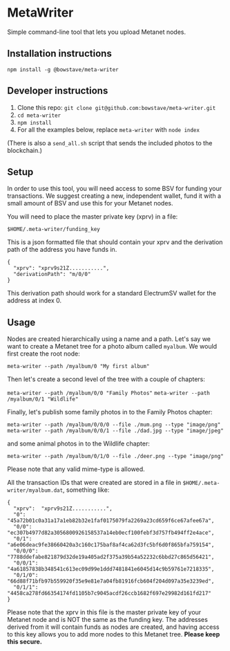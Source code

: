 # MetaWriter

Simple command-line tool that lets you upload Metanet nodes.

## Installation instructions
`npm install -g @bowstave/meta-writer`

## Developer instructions

1. Clone this repo: `git clone git@github.com:bowstave/meta-writer.git`
2. `cd meta-writer`
3. `npm install`
4. For all the examples below, replace `meta-writer` with `node index`

(There is also a `send_all.sh` script that sends the included photos to the blockchain.)

## Setup

In order to use this tool, you will need access to some BSV for funding your transactions.  We suggest creating a new, independent wallet, fund it with a small amount of BSV and use this for your Metanet nodes.

You will need to place the master private key (xprv) in a file:

`$HOME/.meta-writer/funding_key`

This is a json formatted file that should contain your xprv and the derivation path of the address you have funds in.

```
{
  "xprv": "xprv9s21Z...........",
  "derivationPath": "m/0/0"
}
```

This derivation path should work for a standard ElectrumSV wallet for the address at index 0.

## Usage

Nodes are created hierarchically using a name and a path.  Let's say we want to create a Metanet tree for a photo album called `myalbum`.  We would first create the root node:

`meta-writer --path /myalbum/0 "My first album"`

Then let's create a second level of the tree with a couple of chapters:

`meta-writer --path /myalbum/0/0 "Family Photos"`
`meta-writer --path /myalbum/0/1 "Wildlife"`

Finally, let's publish some family photos in to the Family Photos chapter:

`meta-writer --path /myalbum/0/0/0 --file ./mum.png --type "image/png"`
`meta-writer --path /myalbum/0/0/1 --file ./dad.jpg --type "image/jpeg"`

and some animal photos in to the Wildlife chapter:

`meta-writer --path /myalbum/0/1/0 --file ./deer.png --type "image/png"`

Please note that any valid mime-type is allowed.

All the transaction IDs that were created are stored in a file in `$HOME/.meta-writer/myalbum.dat`, something like:

```
{
  "xprv":  "xprv9s21Z...........",
  "0":     "45a72b01c0a31a17a1eb82b32e1faf0175079fa2269a23cd659f6ce67afee67a",
  "0/0":   "ec307b4977d82a3056800926158537a14eb0ecf100febf3d757fb494ff2e4ace",
  "0/1":   "a6e06deac9fe38660420a3c160c175baf8af4ca62d3fc5bf6d0f865bfa759154",
  "0/0/0": "7788ddefabe821879d32de19a405ad2f375a39b54a52232c6bbd27c865d56421",
  "0/0/1": "4a61857838b348541c613ec09d99e1ddd7481841e6045d14c9b59761e7218335",
  "0/1/0": "66d88f71bfb97b559920f35e9e81e7a04fb81916fcb604f204d097a35e3239ed",
  "0/1/1": "4458ca278fd66354174fd1105b7c9045acdf26ccb1682f697e29982d161fd217"
}
```

Please note that the xprv in this file is the master private key of your Metanet node and is NOT the same as the funding key.  The addresses derived from it will contain funds as nodes are created, and having access to this key allows you to add more nodes to this Metanet tree.  **Please keep this secure.**

